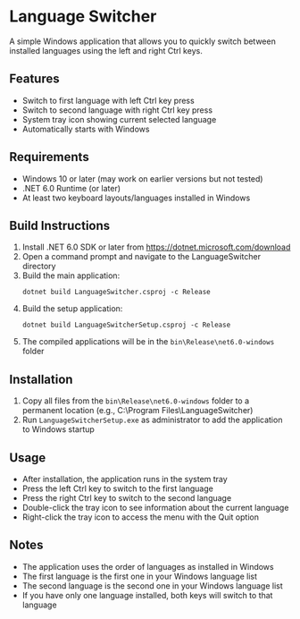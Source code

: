 # Language Switcher

A simple Windows application that allows you to quickly switch between installed languages using the left and right Ctrl keys.

## Features

- Switch to first language with left Ctrl key press
- Switch to second language with right Ctrl key press
- System tray icon showing current selected language
- Automatically starts with Windows

## Requirements

- Windows 10 or later (may work on earlier versions but not tested)
- .NET 6.0 Runtime (or later)
- At least two keyboard layouts/languages installed in Windows

## Build Instructions

1. Install .NET 6.0 SDK or later from https://dotnet.microsoft.com/download
2. Open a command prompt and navigate to the LanguageSwitcher directory
3. Build the main application:
   ```
   dotnet build LanguageSwitcher.csproj -c Release
   ```
4. Build the setup application:
   ```
   dotnet build LanguageSwitcherSetup.csproj -c Release
   ```
5. The compiled applications will be in the `bin\Release\net6.0-windows` folder

## Installation

1. Copy all files from the `bin\Release\net6.0-windows` folder to a permanent location (e.g., C:\Program Files\LanguageSwitcher)
2. Run `LanguageSwitcherSetup.exe` as administrator to add the application to Windows startup

## Usage

- After installation, the application runs in the system tray
- Press the left Ctrl key to switch to the first language
- Press the right Ctrl key to switch to the second language
- Double-click the tray icon to see information about the current language
- Right-click the tray icon to access the menu with the Quit option

## Notes

- The application uses the order of languages as installed in Windows
- The first language is the first one in your Windows language list
- The second language is the second one in your Windows language list
- If you have only one language installed, both keys will switch to that language